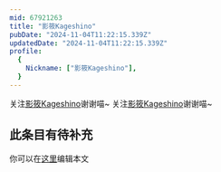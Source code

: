 ```yaml
---
mid: 67921263
title: "影筱Kageshino"
pubDate: "2024-11-04T11:22:15.339Z"
updatedDate: "2024-11-04T11:22:15.339Z"
profile:
  {
    Nickname: ["影筱Kageshino"],
  }
---
```


关注[影筱Kageshino](https://space.bilibili.com/67921263)谢谢喵~ 关注[影筱Kageshino](https://space.bilibili.com/67921263)谢谢喵~

## 此条目有待补充
你可以在[这里](https://github.com/Yuhanawa/VTuber.ICU-Content/edit/master/v/影筱Kageshino/index.md)编辑本文
